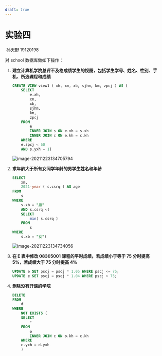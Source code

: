 ```yaml
---
draft: true
---
```


# 实验四

​																																	孙天野 19120198

对 school 数据库做如下操作：

1. **建立计算机学院总评不及格成绩学生的视图，包括学生学号、姓名、性别、手机、所选课程和成绩**

    ```sql
    CREATE VIEW view1 ( xh, xm, xb, sjhm, km, zpcj ) AS (
    	SELECT
    		e.xh,
    		xm,
    		xb,
    		sjhm,
    		km,
    		zpcj 
    	FROM
    		e
    		INNER JOIN s ON e.xh = s.xh
    		INNER JOIN c ON e.kh = c.kh 
    	WHERE
    	e.zpcj < 60 
    	AND s.yxh = 1)
    ```

    ![image-20211223134705794](https://markdown-1303167219.cos.ap-shanghai.myqcloud.com/image-20211223134705794.png)

2. **求年龄大于所有女同学年龄的男学生姓名和年龄**

    ```sql
    SELECT
    	xm,
    	2021-year ( s.csrq ) AS age	
    FROM
    	s 
    WHERE
    	s.xb = "男" 
    	AND s.csrq <(
    	SELECT
    		min( s.csrq ) 
    	FROM
    		s 
    WHERE
    	s.xb = "女")
    ```

    ![image-20211223134734056](https://markdown-1303167219.cos.ap-shanghai.myqcloud.com/image-20211223134734056.png)

3. **在 E 表中修改 08305001 课程的平时成绩，若成绩小于等于 75 分时提高 5%，若成绩大于 75 分时提高 4%**

    ```sql
    UPDATE e SET pscj = pscj * 1.05 WHERE pscj <= 75; 
    UPDATE e SET pscj = pscj * 1.04 WHERE pscj > 75;
    ```

4. **删除没有开课的学院**

    ```sql
    DELETE 
    FROM
    	d 
    WHERE
    	NOT EXISTS (
    	SELECT
    		* 
    	FROM
    		o
    		INNER JOIN c ON o.kh = c.kh 
    	WHERE
    	c.yxh = d.yxh 
    	)
    ```

    

